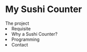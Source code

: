 <h1>My Sushi Counter</h1>
<summary>
  The project
  <li>Requisite</li>
  <li>Why a Sushi Counter?</li>
  <li>Programming</li>
  <li>Contact</li>
</summary>

